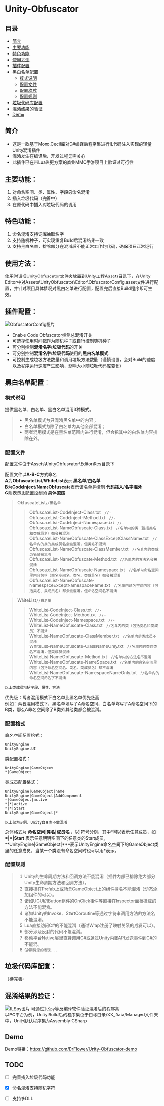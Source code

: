 # Unity-Obfuscator

## 目录

- [简介](#简介)
- [主要功能](#主要功能)
- [特色功能](#特色功能)
- [使用方法](#使用方法)
- [插件配置](#插件配置)
- [黑白名单配置](#黑白名单配置)
    - [模式说明](#模式说明)
    - [配置文件](#配置文件)
    - [配置格式](#配置格式)
    - [配置规则](#配置规则)
- [垃圾代码库配置](#垃圾代码库配置)
- [混淆结果的验证](#混淆结果的验证)
- [Demo](#Demo)


## 简介
- 这是一款基于Mono.Cecil库对C#编译后程序集进行IL代码注入实现的轻量Unity混淆插件
- 混淆发生在编译后，开发过程无需关心
- 此插件已在带Lua热更方案的商业MMO手游项目上验证过可行性


## 主要功能：
1. 对命名空间、类、属性、字段的命名混淆
2. 插入垃圾代码（完善中）
3. 在原代码中插入对垃圾代码的调用

## 特色功能：
1. 命名混淆支持词库抽取名字
2. 支持随机种子，可实现重复Build后混淆结果一致
3. 支持黑白名单，排除部分在混淆后不能正常工作的代码，确保项目正常运行

## 使用方法：
使用时请把UnityObfuscator文件夹放置到Unity工程Assets目录下，在Unity Editor中对Assets\UnityObfuscator\Editor\ObfuscatorConfig.asset文件进行配置，并针对项目具体情况对黑白名单进行配置，配置完后直接Build程序即可生效。

## 插件配置：
![ObfuscatorConfig图片][1]

 - Enable Code Obfuscator控制总混淆开关
 - 可选择使用时间戳作为随机种子或自行控制随机种子
 - 可分别控制**混淆名字**/**垃圾代码**的开关
 - 可分别控制**混淆名字**/**垃圾代码**使用的**黑白名单模式**
 - 可控制生成垃圾方法数量和调用垃圾方法数量（谨慎设置，会对Build的速度以及程序运行速度产生影响，影响大小随垃圾代码库变化）

## 黑白名单配置：

### 模式说明
提供黑名单、白名单、黑白名单混用3种模式。
>- 黑名单模式为只混淆黑名单中的内容；
>- 白名单模式为除了白名单内其他全部混淆；
>- 两者混用模式是在黑名单范围内进行混淆，但会把其中的白名单内容排除在外。


### 配置文件
配置文件位于Assets\UnityObfuscator\Editor\Res目录下

配置文件以**A-B-C**方式命名  
**A**为**ObfuscateList**/**WhiteList**表示 **黑名单**/**白名单**  
**B**为**CodeInject**/**NameObfuscate**表示该名单是控制 **代码插入**/**名字混淆**  
**C**则表示此配置控制的 **具体范围**  


> ObfuscateList``//黑名单``
>> ObfuscateList-CodeInject-Class.txt &nbsp; ``//-``  
>> ObfuscateList-CodeInject-Method.txt &nbsp; ``//-``  
>> ObfuscateList-CodeInject-Namespace.txt &nbsp; ``//-``  
>> ObfuscateList-NameObfuscate-Class.txt &nbsp; ``//名单内的类（包括类名和类成员名）都会被混淆``  
>> ObfuscateList-NameObfuscate-ClassExceptClassName.txt &nbsp; ``//名单内的类的类成员名会被混淆，但类名不混淆``  
>> ObfuscateList-NameObfuscate-ClassMember.txt &nbsp; ``//名单内的类成员名会被混淆``  
>> ObfuscateList-NameObfuscate-Method.txt &nbsp; ``//名单内的方法名会被混淆``  
>> ObfuscateList-NameObfuscate-Namespace.txt &nbsp; ``//名单内命名空间里内容包括（命名空间名、类名、类成员名）都会被混淆``  
>> ObfuscateList-NameObfuscate-NamespaceExceptNamespaceName.txt &nbsp;   ``//名单内命名空间内容（包括类名、类成员名）都会被混淆，但命名空间名不混淆``  

> WhiteList``//白名单``
>> WhiteList-CodeInject-Class.txt &nbsp; ``//-``  
>> WhiteList-CodeInject-Method.txt &nbsp; ``//-``  
>> WhiteList-CodeInject-Namespace.txt &nbsp; ``//-``  
>> WhiteList-NameObfuscate-Class.txt &nbsp; ``//名单内的类（包括类名和类成员）不混淆``  
>> WhiteList-NameObfuscate-ClassMember.txt &nbsp; ``//名单内的类成员不混淆``  
>> WhiteList-NameObfuscate-ClassNameOnly.txt &nbsp; ``//名单内的类的类名不混淆，但类成员混淆``  
>> WhiteList-NameObfuscate-Method.txt &nbsp; ``//名单内的方法名不混淆``  
>> WhiteList-NameObfuscate-NameSpace.txt &nbsp; ``//名单内的命名空间里内容（包括命名空间名、类名、类成员名）都不混淆``  
>> WhiteList-NameObfuscate-NamespaceNameOnly.txt &nbsp; ``//名单内的命名空间的名字不混淆``  

``以上类成员包括字段、属性、方法``



优先级：两者混用模式下白名单比黑名单优先级高  
例如：两者混用模式下，黑名单填写了A命名空间，白名单填写了A命名空间下的B类，那么A命名空间除了B类外其他类都会被混淆。  


### 配置格式

命名空间配置格式：

    UnityEngine
    UnityEngine.UI
    
类配置格式：

    UnityEngine|GameObject
    *|GameObject
    
类成员配置格式：

    UnityEngine|GameObject|name
    UnityEngine|GameObject|AddComponent
    *|GameObject|active
    *|*|active
    *|*|Start
    UnityEngine|GameObject|*

``以上仅为示例，Unity自身库不做混淆``

总体格式为 **命名空间|类名|成员名** ，以|符号分割，其中\*可以表示任意成员，如 **\*|*|Start** 表示任意明明空间下的任意类的Start成员，**UnityEngine|GameObject|\***表示UnityEngine命名空间下的GameObject类里的任意成员，当某一个类没有命名空间时也可以用\*表示。

### 配置规则
>1. Unity的生命周期方法和回调方法不能混淆（插件内部已排除绝大部分Unity生命周期方法和回调方法）。
>2. 直接挂在Prefab上或场景GameObject上的组件类名不能混淆（动态添加组件的可以）。
>3. 诸如UGUI的Button组件的OnClick事件等直接在Inspector面板挂载的方法不能混淆。
>4. 诸如Unity的Invoke、StartCoroutine等通过字符串调用方法的方法名不能混淆。
>5. Lua直接访问C#的不能混淆（通过Wrap注册了映射关系的成员可以）。
>6. 部分涉及反射的代码不能混淆。
>7. 移动平台Native层里直接调用C#或通过Unity内置API发送事件到C#的不能混。
>8. :kissing_heart:``期待您的发现...``


## 垃圾代码库配置：
（待完善）

## 混淆结果的验证：
![ILSpy图片][2]
可通过``ILSpy``等反编译软件验证混淆后的程序集  
以PC平台为例，Unity Build后的程序集位于目标目录/XX_Data/Managed文件夹中，Unity默认程序集为Assembly-CSharp

## Demo
Demo链接：https://github.com/DrFlower/Unity-Obfuscator-demo

## TODO
- [ ] 完善插入垃圾代码功能
- [X] 命名混淆支持随机字符
- [ ] 支持多DLL


  [1]: https://github.com/DrFlower/Unity-Obfuscator/blob/master/Doc/ObfuscatorConfig.png
  [2]: https://github.com/DrFlower/Unity-Obfuscator/blob/master/Doc/ILSpy.png